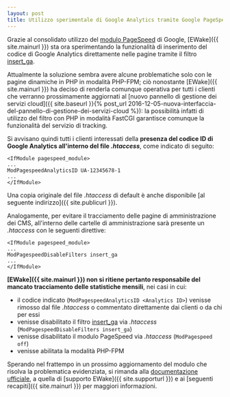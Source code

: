 ```yaml
---
layout: post
title: Utilizzo sperimentale di Google Analytics tramite Google PageSpeed
---
```


Grazie al consolidato utilizzo del [modulo PageSpeed](https://developers.google.com/speed/pagespeed/module/) di Google, [EWake]({{ site.mainurl }}) sta ora sperimentando la funzionalità di inserimento del codice di Google Analytics direttamente nelle pagine tramite il filtro [insert_ga](https://developers.google.com/speed/pagespeed/module/filter-insert-ga).

Attualmente la soluzione sembra avere alcune problematiche solo con le pagine dinamiche in PHP in modalità PHP-FPM; ciò nonostante [EWake]({{ site.mainurl }}) ha deciso di renderla comunque operativa per tutti i clienti che verranno prossimamente aggiornati al [nuovo pannello di gestione dei servizi cloud]({{ site.baseurl }}{% post_url 2016-12-05-nuova-interfaccia-del-pannello-di-gestione-dei-servizi-cloud %}): la possibilità infatti di utilizzo del filtro con PHP in modalità FastCGI garantisce comunque la funzionalità del servizio di tracking.

Si avvisano quindi tutti i clienti interessati della **presenza del codice ID di Google Analytics all'interno del file _.htaccess_**, come indicato di seguito:

```text
<IfModule pagespeed_module>
...
ModPagespeedAnalyticsID UA-12345678-1
...
</IfModule>
```
Una copia originale del file _.htaccess_ di default è anche disponibile [al seguente indirizzo]({{ site.publicurl }}).

Analogamente, per evitare il tracciamento delle pagine di amministrazione dei CMS, all'interno delle cartelle di amministrazione sarà presente un _.htaccess_ con le seguenti direttive:

```text
<IfModule pagespeed_module>
...
ModPagespeedDisableFilters insert_ga
...
</IfModule>
```

**[EWake]({{ site.mainurl }}) non si ritiene pertanto responsabile del mancato tracciamento delle statistiche mensili**, nei casi in cui:

- il codice indicato (`ModPagespeedAnalyticsID <Analytics ID>`) venisse rimosso dal file _.htaccess_ o commentato direttamente dai clienti o da chi per essi
- venisse disabilitato il filtro [insert_ga](https://developers.google.com/speed/pagespeed/module/filter-insert-ga) via _.htaccess_ (`ModPagespeedDisableFilters insert_ga`)
- venisse disabilitato il modulo PageSpeed via _.htaccess_ (`ModPagespeed off`)
- venisse abilitata la modalità PHP-FPM

Sperando nel frattempo in un prossimo aggiornamento del modulo che risolva la problematica evidenziata, si rimanda alla [documentazione ufficiale](https://developers.google.com/speed/pagespeed/module/), a quella di [supporto EWake]({{ site.supporturl }}) e ai [seguenti recapiti]({{ site.mainurl }}) per maggiori informazioni. 